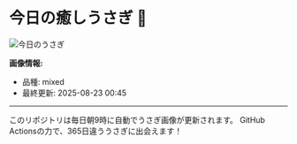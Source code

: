 # 今日の癒しうさぎ 🐰

![今日のうさぎ](https://firebasestorage.googleapis.com/v0/b/rabbitdb-9370d.appspot.com/o/rabbits%2F11373dfb?alt=media&token=4966aec2-4bdd-4092-8239-5bdce57e8022)

**画像情報:**
- 品種: mixed
- 最終更新: 2025-08-23 00:45

---

このリポジトリは毎日朝9時に自動でうさぎ画像が更新されます。
GitHub Actionsの力で、365日違ううさぎに出会えます！
